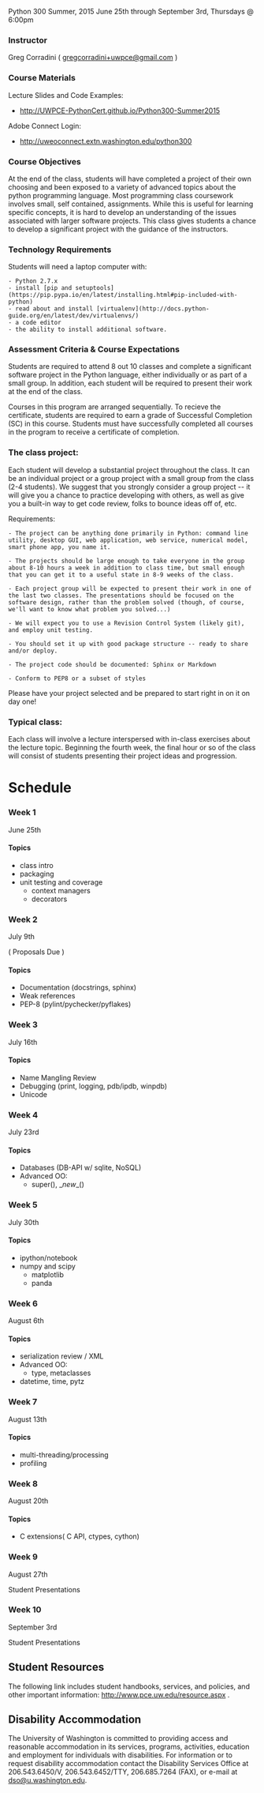 Python 300
Summer, 2015
June 25th through September 3rd, Thursdays @ 6:00pm

### Instructor

Greg Corradini ( gregcorradini+uwpce@gmail.com )

### Course Materials

Lecture Slides and Code Examples:

- http://UWPCE-PythonCert.github.io/Python300-Summer2015

Adobe Connect Login: 

- http://uweoconnect.extn.washington.edu/python300

### Course Objectives

At the end of the class, students will have completed a project of their own choosing and been exposed to a variety of advanced topics about the python programming language. Most programming class coursework involves small, self contained, assignments. While this is useful for learning specific concepts, it is hard to develop an understanding of the issues associated with larger software projects. This class gives students a chance to develop a significant project with the guidance of the instructors.

### Technology Requirements

Students will need a laptop computer with:

    - Python 2.7.x
    - install [pip and setuptools](https://pip.pypa.io/en/latest/installing.html#pip-included-with-python)
    - read about and install [virtualenv](http://docs.python-guide.org/en/latest/dev/virtualenvs/)
    - a code editor
    - the ability to install additional software.

### Assessment Criteria & Course Expectations

Students are required to attend 8 out 10 classes and complete a significant software project in the Python language, either individually or as part of a small group. In addition, each student will be required to present their work at the end of the class.

Courses in this program are arranged sequentially. To recieve the certificate, students are required to earn a grade of Successful Completion (SC) in this course. Students must have successfully completed all courses in the program to receive a certificate of completion.

### The class project:

Each student will develop a substantial project throughout the class. It can be an individual project or a group project with a small group from the class (2-4 students). We suggest that you strongly consider a group project -- it will give you a chance to practice developing with others, as well as give you a built-in way to get code review, folks to bounce ideas off of, etc.

Requirements:

    - The project can be anything done primarily in Python: command line utility, desktop GUI, web application, web service, numerical model, smart phone app, you name it.

    - The projects should be large enough to take everyone in the group about 8-10 hours a week in addition to class time, but small enough that you can get it to a useful state in 8-9 weeks of the class.

    - Each project group will be expected to present their work in one of the last two classes. The presentations should be focused on the software design, rather than the problem solved (though, of course, we'll want to know what problem you solved...)

    - We will expect you to use a Revision Control System (likely git), and employ unit testing.

    - You should set it up with good package structure -- ready to share and/or deploy.

    - The project code should be documented: Sphinx or Markdown

    - Conform to PEP8 or a subset of styles

Please have your project selected and be prepared to start right in on it on day one!

### Typical class:

Each class will involve a lecture interspersed with in-class exercises about the lecture topic. Beginning the fourth week, the final hour or so of the class will consist of students presenting their project ideas and progression.


# Schedule

### Week 1
June 25th 

#### Topics
- class intro
- packaging
- unit testing and coverage
    - context managers
    - decorators


### Week 2
July 9th  

( Proposals Due )
#### Topics
- Documentation (docstrings, sphinx)
- Weak references
- PEP-8 (pylint/pychecker/pyflakes)


### Week 3
July 16th 

#### Topics
- Name Mangling Review
- Debugging (print, logging, pdb/ipdb, winpdb)
- Unicode


### Week 4
July 23rd

#### Topics
- Databases (DB-API w/ sqlite, NoSQL)
- Advanced OO:
  - super(), \__new__()


### Week 5
July 30th 

#### Topics
- ipython/notebook
- numpy and scipy
    - matplotlib
    - panda


### Week 6
August 6th

#### Topics
- serialization review / XML
- Advanced OO:
  - type, metaclasses
- datetime, time, pytz

### Week 7
August 13th

#### Topics
- multi-threading/processing
- profiling


### Week 8
August 20th

#### Topics
- C extensions( C API, ctypes, cython)

### Week 9
August 27th 

Student Presentations

### Week 10
September 3rd

Student Presentations

## Student Resources
The following link includes student handbooks, services, and policies, and other important information: http://www.pce.uw.edu/resource.aspx .

## Disability Accommodation
The University of Washington is committed to providing access and reasonable accommodation in its services, programs, activities, education and employment for individuals with disabilities. For information or to request disability accommodation contact the Disability Services Office at 206.543.6450/V, 206.543.6452/TTY, 206.685.7264 (FAX), or e-mail at dso@u.washington.edu.
